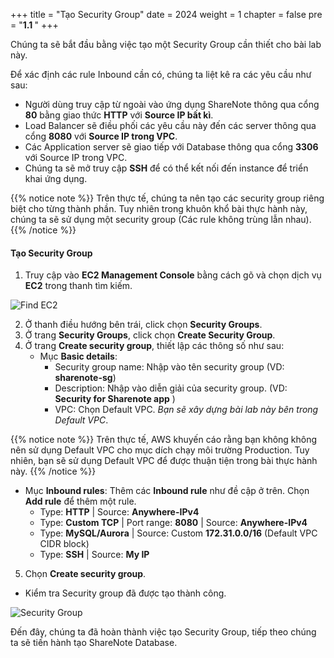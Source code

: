 +++
title = "Tạo Security Group"
date = 2024
weight = 1
chapter = false
pre = "<b>1.1 </b>"
+++

Chúng ta sẽ bắt đầu bằng việc tạo một Security Group cần thiết cho bài lab này.

Để xác định các rule Inbound cần có, chúng ta liệt kê ra các yêu cầu như sau:

- Người dùng truy cập từ ngoài vào ứng dụng ShareNote thông qua cổng **80** bằng giao thức **HTTP** với **Source IP bất kì**.
- Load Balancer sẽ điều phối các yêu cầu này đến các server thông qua cổng **8080** với **Source IP trong VPC**.
- Các Application server sẽ giao tiếp với Database thông qua cổng **3306** với Source IP trong VPC.
- Chúng ta sẽ mở truy cập **SSH** để có thể kết nối đến instance để triển khai ứng dụng.

{{% notice note %}}
Trên thực tế, chúng ta nên tạo các security group riêng biệt cho từng thành phần. Tuy nhiên trong khuôn khổ bài thực hành này, chúng ta sẽ sử dụng một security group (Các rule không trùng lẫn nhau).
{{% /notice %}}

#### Tạo Security Group

1. Truy cập vào **EC2 Management Console** bằng cách gõ và chọn dịch vụ **EC2** trong thanh tìm kiếm.

![Find EC2](/images/1/1.1_FindEC2.png?width=90pc)

2. Ở thanh điều hướng bên trái, click chọn **Security Groups**.
3. Ở trang **Security Groups**, click chọn **Create Security Group**.
4. Ở trang **Create security group**, thiết lập các thông số như sau:
   - Mục **Basic details**:
     - Security group name: Nhập vào tên security group (VD: **sharenote-sg**)
     - Description: Nhập vào diễn giải của security group. (VD: **Security for Sharenote app** )
     - VPC: Chọn Default VPC. _Bạn sẽ xây dựng bài lab này bên trong Default VPC_.

{{% notice note %}}
Trên thực tế, AWS khuyến cáo rằng bạn không không nên sử dụng Default VPC cho mục dích chạy môi trường Production. Tuy nhiên, bạn sẽ sử dụng Default VPC để được thuận tiện trong bài thực hành này.
{{% /notice %}}

- Mục **Inbound rules**: Thêm các **Inbound rule** như đề cập ở trên. Chọn **Add rule** để thêm một rule.
  - Type: **HTTP** | Source: **Anywhere-IPv4**
  - Type: **Custom TCP** | Port range: **8080** | Source: **Anywhere-IPv4**
  - Type: **MySQL/Aurora** | Source: Custom **172.31.0.0/16** (Default VPC CIDR block)
  - Type: **SSH** | Source: **My IP**

5. Chọn **Create security group**.

- Kiểm tra Security group đã được tạo thành công.

![Security Group](/images/asg/001.png?width=90pc)

Đến đây, chúng ta đã hoàn thành việc tạo Security Group, tiếp theo chúng ta sẽ tiến hành tạo ShareNote Database.
